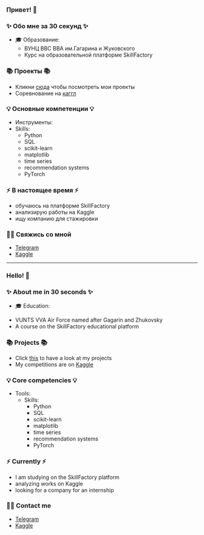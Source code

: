 ### Привет! 👋

### ✨ Обо мне за 30 секунд ✨ 
* 🎓 Образование:
  - ВУНЦ ВВС ВВА им.Гагарина и Жуковского
  - Курс на образовательной платформе SkillFactory

### 📚 Проекты 📚

* Кликни [сюда](https://github.com/Gor36?tab=repositories) чтобы посмотреть мои проекты
* Соревнование на [каггл](https://www.kaggle.com/code/gorahper/project-3?scriptVersionId=132874642)

### 💡 Основные компетенции 💡
- Инструменты: 
- Skills: 
    * Python
    * SQL
    * scikit-learn
    * matplotlib
    * time series
    * recommendation systems
    * PyTorch

### ⚡️ В настоящее время ⚡️
- обучаюсь на платформе SkillFactory 
- анализирую работы на Kaggle
- ищу компанию для стажировки

### 🙌🏻 Свяжись со мной
- [Telegram](https://t.me/ahperdjanes)
- [Kaggle](https://www.kaggle.com/gorahper/account)

---

### Hello! 👋

### ✨ About me in 30 seconds ✨ 
* 🎓 Education:
 -  VUNTS VVA Air Force named after Gagarin and Zhukovsky
 - A course on the SkillFactory educational platform

### 📚 Projects 📚

- Click [this](https://github.com/Gor36?tab=repositories) to have a look at my projects
- My competitions are on [Kaggle](https://www.kaggle.com/code/gorahper/project-3?scriptVersionId=132874642) 


### 💡 Core competencies 💡
- Tools: 
  - Skills:
    * Python
    * SQL
    * scikit-learn
    * matplotlib
    * time series
    * recommendation systems
    * PyTorch

### ⚡️ Currently ⚡️
- I am studying on the SkillFactory platform 
- analyzing works on Kaggle
- looking for a company for an internship 

### 🙌🏻 Contact me
- [Telegram](https://t.me/ahperdjanes)
- [Kaggle](https://www.kaggle.com/gorahper/account)
